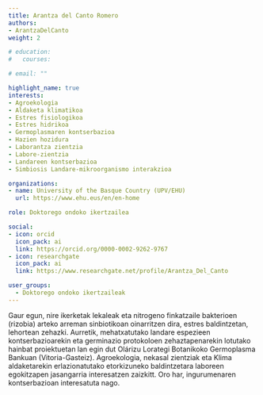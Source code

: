 ```yaml
---
title: Arantza del Canto Romero
authors:
- ArantzaDelCanto
weight: 2

# education:
#   courses:

# email: ""

highlight_name: true
interests:
- Agroekologia 
- Aldaketa klimatikoa
- Estres fisiologikoa
- Estres hidrikoa
- Germoplasmaren kontserbazioa
- Hazien hozidura
- Laborantza zientzia
- Labore-zientzia
- Landareen kontserbazioa 
- Simbiosis Landare-mikroorganismo interakzioa

organizations:
- name: University of the Basque Country (UPV/EHU)
  url: https://www.ehu.eus/en/en-home

role: Doktorego ondoko ikertzailea

social:
- icon: orcid
  icon_pack: ai
  link: https://orcid.org/0000-0002-9262-9767
- icon: researchgate
  icon_pack: ai
  link: https://www.researchgate.net/profile/Arantza_Del_Canto

user_groups: 
  - Doktorego ondoko ikertzaileak
---
```


Gaur egun, nire ikerketak lekaleak eta nitrogeno finkatzaile bakterioen (rizobia) arteko arreman sinbiotikoan oinarritzen dira, estres baldintzetan, lehortean zehazki. Aurretik, mehatxatutako landare espezieen kontserbazioarekin eta germinazio protokoloen zehaztapenarekin lotutako hainbat proiektuetan lan egin dut Olárizu Lorategi Botanikoko Germoplasma Bankuan (Vitoria-Gasteiz). Agroekologia, nekasal zientziak eta Klima aldaketarekin erlazionatutako etorkizuneko baldintzetara laboreen egokitzapen jasangarria interesatzen zaizkitt. Oro har, ingurumenaren kontserbazioan interesatuta nago.
